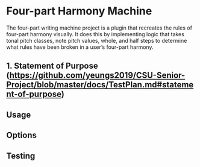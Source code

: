 # Four-part Harmony Machine

The four-part writing machine project is a plugin that recreates the rules of four-part harmony visually.  It does this by implementing logic that takes tonal pitch classes, note pitch values, whole, and half steps to determine what rules have been broken in a user’s four-part harmony.

## 1. Statement of Purpose (https://github.com/yeungs2019/CSU-Senior-Project/blob/master/docs/TestPlan.md#statement-of-purpose)

## Usage

## Options

## Testing


